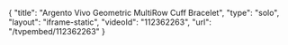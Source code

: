 {
    "title": "Argento Vivo Geometric MultiRow Cuff Bracelet",
    "type": "solo",
    "layout": "iframe-static",
    "videoId": "112362263",
    "url": "\/tvpembed\/112362263"
}